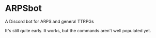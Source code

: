# ARPSbot
A Discord bot for ARPS and general TTRPGs

It's still quite early. It works, but the commands aren't well populated yet.
